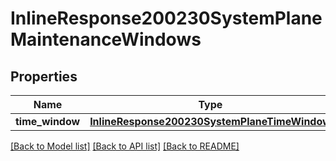 # InlineResponse200230SystemPlaneMaintenanceWindows

## Properties
Name | Type | Description | Notes
------------ | ------------- | ------------- | -------------
**time_window** | [**InlineResponse200230SystemPlaneTimeWindow**](InlineResponse200230SystemPlaneTimeWindow.md) |  | [optional] 

[[Back to Model list]](../README.md#documentation-for-models) [[Back to API list]](../README.md#documentation-for-api-endpoints) [[Back to README]](../README.md)

